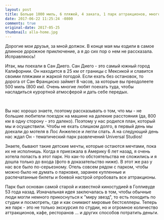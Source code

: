```yaml
---
layout: post
title: Больше 1000 миль, 6 пляжей, 4 заката, 1 парк аттракционов, много солнца и неподражаемый Сан Диего
date: 2017-06-22 11:25:24 -0800
comments: true
original-date: 2017-05-25
thumbnail: alla-home.jpg
---
```


Дорогие мои друзья, за мной должок. В конце мая мы ездили в самое длинное дорожное приключение, а я до сих пор о нем не рассказала.
Исправляюсь!

Итак, мы поехали в Сан Диего. Сан Диего - это самый южный город Калифорнии. Он находится в 25 км от границы с Мексикой и славится своими пляжами и жаркой погодой. Если ехать без остановок, то дорога от Сан Франциско займет 8 часов, за которые вы преодолеете  500 миль (800 км). Очень многие любят поехать туда, чтобы насладиться курортной атмосферой и дать себе передых.

<!--separate--> 

Вы нас хорошо знаете, поэтому рассказывать о том, что мы - не большие любители поездок на машине на далекие расстояния (да, 800 км в одну сторону - это далеко). Поэтому у нас родился план, который мы и осуществили. Чтобы не ехать слишком долго, в первый день мы доехали до мотеля в Лос Анжелесе и легли спать. А на следующий день нас ждал Он - тематический парк развлечений Universal Studios!

Знаете, бывают такие детские мечты, которые остаются мечтами, пока их не исполнишь. Когда я приезжала в Америку 6 лет назад, я очень хотела попасть в этот парк. Но как-то обстоятельства не сложились и я дошла только до входа (фото в доказательство ниже).
В этот же раз у нас все было по-серьезному. Отель совсем рядом с парком, чтобы можно было не думать о парковке, заранее купленные и распечатанные билеты и боевой настрой опробовать все аттракционы.


Парк был основан самой старой и известной киностудией в Голливуде 53 года назад. Изначальная идея заключалась в том, чтобы обычные люди могли немного прикоснуться к "миру звезд", то есть походить по студии и посмотреть, где и как снимают мировые бестселлеры.
Теперь же парк - это не только экскурсия по студии, но и огромное количество аттракционов, кафе, ресторанов ... и других способов потратить деньги.
